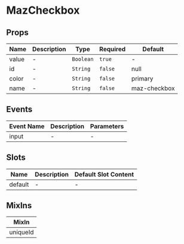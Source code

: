 # MazCheckbox

## Props

<!-- @vuese:MazCheckbox:props:start -->
|Name|Description|Type|Required|Default|
|---|---|---|---|---|
|value|-|`Boolean`|`true`|-|
|id|-|`String`|`false`|null|
|color|-|`String`|`false`|primary|
|name|-|`String`|`false`|maz-checkbox|

<!-- @vuese:MazCheckbox:props:end -->


## Events

<!-- @vuese:MazCheckbox:events:start -->
|Event Name|Description|Parameters|
|---|---|---|
|input|-|-|

<!-- @vuese:MazCheckbox:events:end -->


## Slots

<!-- @vuese:MazCheckbox:slots:start -->
|Name|Description|Default Slot Content|
|---|---|---|
|default|-|-|

<!-- @vuese:MazCheckbox:slots:end -->


## MixIns

<!-- @vuese:MazCheckbox:mixIns:start -->
|MixIn|
|---|
|uniqueId|

<!-- @vuese:MazCheckbox:mixIns:end -->


